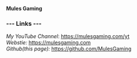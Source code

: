 **Mules Gaming**

### --- Links ---  
*My YouTube Channel*: https://mulesgaming.com/yt  
*Webstie:* https://mulesgaming.com  
*Github(this page):* https://github.com/MulesGaming  

<!---
MulesGaming/MulesGaming is a unique repository because its `README.md` (this file) appears on your GitHub profile.
--->
